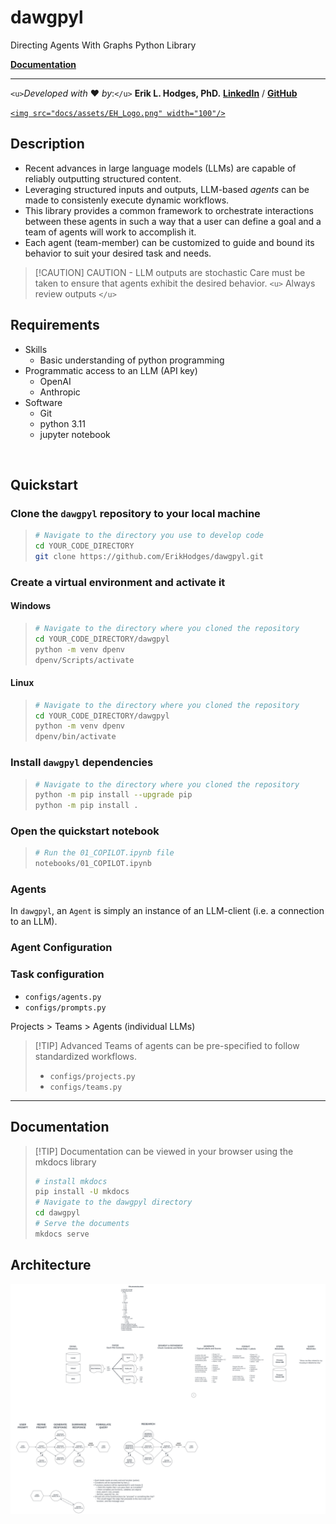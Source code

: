 # dawgpyl

Directing Agents With Graphs Python Library

[**Documentation**](https://ErikHodges.github.io/dawgpyl/)

---

<!-- <center>   -->

`<u>`_Developed with_ **♥** _by_:`</u>`
**Erik L. Hodges, PhD.**
[**LinkedIn**](https://www.linkedin.com/in/erikhodges/)  /  [**GitHub**](https://github.com/ErikHodges)

[`<img src="docs/assets/EH_Logo.png" width="100"/>`](https://www.ErikHodges.com)

<!-- </center> -->

## Description

- Recent advances in large language models (LLMs) are capable of reliably outputting structured content.
- Leveraging structured inputs and outputs, LLM-based *agents* can be made to consistenly execute dynamic workflows.
- This library provides a common framework to orchestrate interactions between these agents in such a way that a user can define a goal and a team of agents will work to accomplish it.
- Each agent (team-member) can be customized to guide and bound its behavior to suit your desired task and needs.

> [!CAUTION] CAUTION - LLM outputs are stochastic
> Care must be taken to ensure that agents exhibit the desired behavior.
> `<u>` Always review outputs `</u>`

## Requirements

- Skills
  - Basic understanding of python programming
- Programmatic access to an LLM (API key)
  - OpenAI
  - Anthropic
- Software
  - Git
  - python 3.11
  - jupyter notebook

<br>

## Quickstart

### Clone the `dawgpyl` repository to your local machine

> ```bash
> # Navigate to the directory you use to develop code
> cd YOUR_CODE_DIRECTORY
> git clone https://github.com/ErikHodges/dawgpyl.git
> ```

### Create a virtual environment and activate it

#### Windows

> ```bash
> # Navigate to the directory where you cloned the repository
> cd YOUR_CODE_DIRECTORY/dawgpyl
> python -m venv dpenv
> dpenv/Scripts/activate
> ```

#### Linux

> ```bash
> # Navigate to the directory where you cloned the repository
> cd YOUR_CODE_DIRECTORY/dawgpyl
> python -m venv dpenv
> dpenv/bin/activate
> ```

### Install `dawgpyl` dependencies

> ```bash
> # Navigate to the directory where you cloned the repository  
> python -m pip install --upgrade pip
> python -m pip install .
> ```

### Open the quickstart notebook

> ```bash
> # Run the 01_COPILOT.ipynb file
> notebooks/01_COPILOT.ipynb
> ```

### Agents

In `dawgpyl`, an `Agent` is simply an instance of an LLM-client (i.e. a connection to an LLM).

### Agent Configuration

### Task configuration

- `configs/agents.py`
- `configs/prompts.py`

Projects > Teams > Agents (individual LLMs)

> [!TIP] Advanced
> Teams of agents can be pre-specified to follow standardized workflows.
>
> - ``configs/projects.py``
> - ``configs/teams.py``

---

## Documentation

> [!TIP] Documentation can be viewed in your browser using the mkdocs library
>
> ```bash
> # install mkdocs
> pip install -U mkdocs
> # Navigate to the dawgpyl directory
> cd dawgpyl
> # Serve the documents
> mkdocs serve
> ```

## Architecture

<img src="docs/assets/architecture.svg" width="1024"/>
